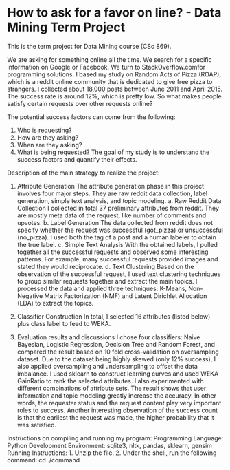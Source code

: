# How to ask for a favor on line? - Data Mining Term Project
This is the term project for Data Mining course (CSc 869).

We are asking for something online all the time. We search for a specific information on ​Google​ or Facebook​. We turn to ​StackOverflow.com​ for programming solutions. I based my study on Random Acts of Pizza (ROAP), which is a ​reddit​ online community that is dedicated to give free pizza to strangers. I collected about 18,000 posts between June 2011 and April 2015. The success rate is around 12%, which is pretty low. So what makes people satisfy certain requests over other requests online?

The potential success factors can come from the following:
1. Who is requesting?
2. How are they asking?
3. When are they asking?
4. What is being requested?
The goal of my study is to understand the success factors and quantify their effects.

Description of the main strategy to realize the project:
1. Attribute Generation
The attribute generation phase in this project involves four major steps. They are raw ​reddit ​data collection, label generation, simple text analysis, and topic modeling.
  a. Raw Reddit Data Collection
I collected in total 37 preliminary attributes from reddit. They are mostly meta data of the request, like number of comments and upvotes.
  b. Label Generation
The data collected from reddit does not specify whether the request was successful (got_pizza) or unsuccessful (no_pizza). I used both the tag of a post and a human labeler to obtain the true label.
  c. Simple Text Analysis
With the obtained labels, I pulled together all the successful requests and observed some interesting patterns. For example, many successful requests provided images and stated they would reciprocate.
  d. Text Clustering
Based on the observation of the successful request, I used text clustering techniques to group similar requests together and extract the main topics. I processed the data and applied three techniques: K-Means, Non-Negative Matrix Factorization (NMF) and Latent Dirichlet Allocation (LDA) to extract the topics.

2. Classifier Construction
  In total, I selected 16 attributes (listed below) plus class label to feed to WEKA.
3. Evaluation results and discussions
  I chose four classifiers: Naive Bayesian, Logistic Regression, Decision Tree and Random Forest, and compared the result based on 10 fold cross-validation on oversampling dataset.
  Due to the dataset being highly skewed (only 12% success), I also applied oversampling and undersampling to offset the data imbalance.
  I used sklearn to construct learning curves and used WEKA GainRatio to rank the selected attributes.
  I also experimented with different combinations of attribute sets. The result shows that user information and topic modeling greatly increase the accuracy. In other words, the requester status and the request content play very important roles to success.
  Another interesting observation of the success count is that the earliest the request was made, the higher probability that it was satisfied.


Instructions on compiling and running my program:
  Programming Language: Python
  Development Environment: sqlite3, nltk, pandas, sklearn, gensim 
  Running Instructions:
  	1. Unzip the file.
  	2. Under the shell, run the following command:
  	   cd <the newly created directory>
  	   ./command
